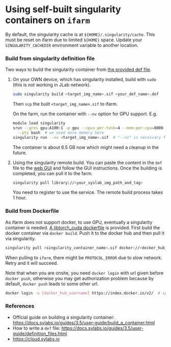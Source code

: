 # Using self-built singularity containers on `ifarm`

By default, the singularity cache is at `${HOME}/.singularity/cache`. This must be
reset on ifarm due to limited `${HOME}` space. Update your `SINGULARITY_CACHEDIR`
environment variable to another location.

### Build from singularity definition file

Two ways to build the singularity container from [the provided def file](phasm_cuda.def).

1. On your OWN device, which has singularity installed, build with `sudo` (this is not working in JLab network).
    ```bash
    sudo singularity build <target_img_name>.sif <your_def_name>.def
    ```
   Then `scp` the built `<target_img_name>.sif` to ifarm.
    
   On the farm, run the container with `--nv` option for GPU support. E.g.
    ```bash
    module load singularity
    srun --gres gpu:A100:1 -p gpu --cpus-per-task=4 --mem-per-cpu=8000 \
      --pty bash  # we need more memory here
    singularity run --nv <target_img_name>.sif  # "--nv" is necessary for GPUs
    ```
   The container is about 6.5 GB now which might need a cleanup in the future.

2. Using the singularity remote build. You can paste the content in the `def` file to
the [web GUI](https://cloud.sylabs.io/builder) and follow the GUI instructions.
Once the building is completed, you can pull it to the farm.
   ```bash
   singularity pull library://<your_syslab_img_path_and_tag>
   ```

   You need to register to use the service. The remote build process takes 1 hour.



### Build from Dockerfile

As ifarm does not support docker, to use GPU, eventually a singularity container is needed.
[A libtorch_cuda dockerfile](Dockerfile) is provided. First build the docker container via
`docker build`. Push it to the docker hub and then pull it via singularity.

```bash
singularity pull <singularity_container_name>.sif docker://<docker_hub_container_repo_and_tag>
```

When pulling to `ifarm`, there might be `PROTOCOL_ERROR` due to slow network. Retry and it will succeed.

Note that when you are onsite, you need `docker login` with url given before `docker push`,
otherwise you may get authorization problem because by default, `docker push` leads to some other url.

```bash
docker login -u [docker_hub_username] https://index.docker.io/v2/  # specify the docker hub url
```


### References
- Official guide on building a singularity container:
https://docs.sylabs.io/guides/3.5/user-guide/build_a_container.html
- How to write a `def` file: https://docs.sylabs.io/guides/3.5/user-guide/definition_files.html
- https://cloud.sylabs.io
